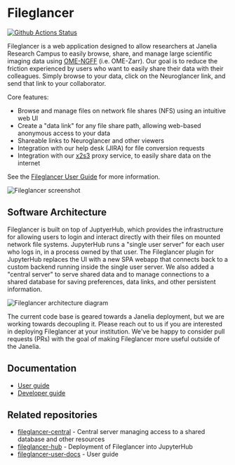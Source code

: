 # Fileglancer

[![Github Actions Status](https://github.com/JaneliaSciComp/fileglancer/workflows/Build/badge.svg)](https://github.com/JaneliaSciComp/fileglancer/actions/workflows/build.yml)

Fileglancer is a web application designed to allow researchers at Janelia Research Campus to easily browse, share, and manage large scientific imaging data using [OME-NGFF](https://github.com/ome/ngff) (i.e. OME-Zarr). Our goal is to reduce the friction experienced by users who want to easily share their data with their colleagues. Simply browse to your data, click on the Neuroglancer link, and send that link to your collaborator.

Core features:

- Browse and manage files on network file shares (NFS) using an intuitive web UI
- Create a "data link" for any file share path, allowing web-based anonymous access to your data
- Shareable links to Neuroglancer and other viewers
- Integration with our help desk (JIRA) for file conversion requests
- Integration with our [x2s3](https://github.com/JaneliaSciComp/x2s3) proxy service, to easily share data on the internet

See the [Fileglancer User Guide](https://janeliascicomp.github.io/fileglancer-docs/) for more information.

<img alt="Fileglancer screenshot" src="https://github.com/user-attachments/assets/e17079a6-66ca-4064-8568-7770c5af33d5" />

## Software Architecture

Fileglancer is built on top of JuptyerHub, which provides the infrastructure for allowing users to login and interact directly with their files on mounted network file systems. JupyterHub runs a "single user server" for each user who logs in, in a process owned by that user. The Fileglancer plugin for JupyterHub replaces the UI with a new SPA webapp that connects back to a custom backend running inside the single user server. We also added a "central server" to serve shared data and to manage connections to a shared database for saving preferences, data links, and other persistent information.

<img alt="Fileglancer architecture diagram" src="https://github.com/user-attachments/assets/fd39361d-ee62-422c-912a-5668c5ffdfb9" />

The current code base is geared towards a Janelia deployment, but we are working towards decoupling it. Please reach out to us if you are interested in deploying Fileglancer at your institution. We've be happy to consider pull requests (PRs) with the goal of making Fileglancer more useful outside of the Janelia.

## Documentation

- [User guide](https://janeliascicomp.github.io/fileglancer-docs/)
- [Developer guide](docs/Development.md)

## Related repositories

- [fileglancer-central](https://github.com/JaneliaSciComp/fileglancer-central) - Central server managing access to a shared database and other resources
- [fileglancer-hub](https://github.com/JaneliaSciComp/fileglancer-hub) - Deployment of Fileglancer into JupyterHub
- [fileglancer-user-docs](https://github.com/JaneliaSciComp/fileglancer-docs) - User guide
